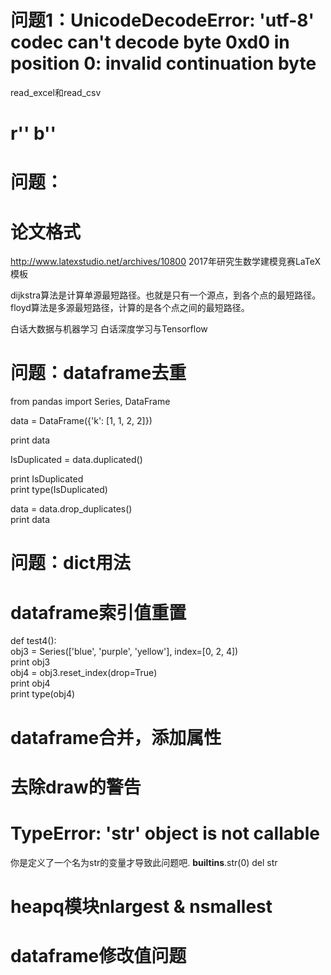 # 问题1：UnicodeDecodeError: 'utf-8' codec can't decode byte 0xd0 in position 0: invalid continuation byte
read_excel和read_csv

# r''  b''

# 问题：

# 论文格式
http://www.latexstudio.net/archives/10800 
2017年研究生数学建模竞赛LaTeX模板

dijkstra算法是计算单源最短路径。也就是只有一个源点，到各个点的最短路径。
floyd算法是多源最短路径，计算的是各个点之间的最短路径。

白话大数据与机器学习
白话深度学习与Tensorflow

# 问题：dataframe去重
from pandas import Series, DataFrame  
  
data = DataFrame({'k': [1, 1, 2, 2]})  
  
print data  
  
IsDuplicated = data.duplicated()  
  
print IsDuplicated  
print type(IsDuplicated)  
  
data = data.drop_duplicates()  
print data  

# 问题：dict用法
# dataframe索引值重置
def test4():  
    obj3 = Series(['blue', 'purple', 'yellow'], index=[0, 2, 4])  
    print obj3  
    obj4 = obj3.reset_index(drop=True)  
    print obj4  
    print type(obj4)  

# dataframe合并，添加属性
# 去除draw的警告
# TypeError: 'str' object is not callable
你是定义了一个名为str的变量才导致此问题吧.
__builtins__.str(0)
del str

# heapq模块nlargest & nsmallest
# dataframe修改值问题















